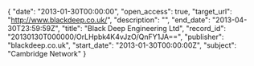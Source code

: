 {
  "date": "2013-01-30T00:00:00", 
  "open_access": true, 
  "target_url": "http://www.blackdeep.co.uk/", 
  "description": "", 
  "end_date": "2013-04-30T23:59:59Z", 
  "title": "Black Deep Engineering Ltd", 
  "record_id": "20130130T000000/OrLHpbk4K4vJzO/QnFY1JA==", 
  "publisher": "blackdeep.co.uk", 
  "start_date": "2013-01-30T00:00:00Z", 
  "subject": "Cambridge Network"
}

